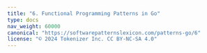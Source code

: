```yaml
---
title: "6. Functional Programming Patterns in Go"
type: docs
nav_weight: 60000
canonical: "https://softwarepatternslexicon.com/patterns-go/6"
license: "© 2024 Tokenizer Inc. CC BY-NC-SA 4.0"
---
```

